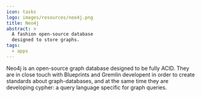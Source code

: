 ```yaml
---
icon: tasks
logo: images/resources/neo4j.png
title: Neo4j
abstract: >
  A fashion open-source database 
  designed to store graphs.
tags:
  - apps  
---
```

Neo4j is an open-source graph database
designed to be fully ACID.
They are in close touch with Blueprints
and Gremlin developent in order to create
standards about graph-databases, and at
the same time they are developing cypher:
a query language specific for graph queries.

